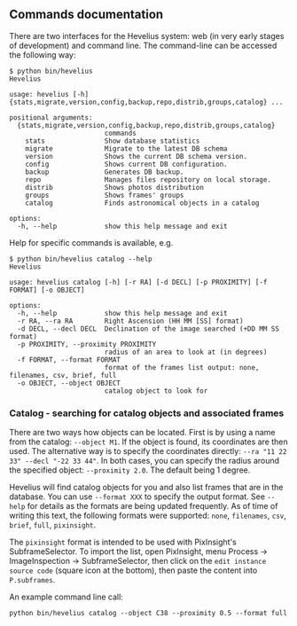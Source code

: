 ## Commands documentation

There are two interfaces for the Hevelius system: web (in very early stages of
development) and command line. The command-line can be accessed the following
way:

```
$ python bin/hevelius
Hevelius

usage: hevelius [-h] {stats,migrate,version,config,backup,repo,distrib,groups,catalog} ...

positional arguments:
  {stats,migrate,version,config,backup,repo,distrib,groups,catalog}
                        commands
    stats               Show database statistics
    migrate             Migrate to the latest DB schema
    version             Shows the current DB schema version.
    config              Shows current DB configuration.
    backup              Generates DB backup.
    repo                Manages files repository on local storage.
    distrib             Shows photos distribution
    groups              Shows frames' groups
    catalog             Finds astronomical objects in a catalog

options:
  -h, --help            show this help message and exit
```

Help for specific commands is available, e.g.
```
$ python bin/hevelius catalog --help
Hevelius

usage: hevelius catalog [-h] [-r RA] [-d DECL] [-p PROXIMITY] [-f FORMAT] [-o OBJECT]

options:
  -h, --help            show this help message and exit
  -r RA, --ra RA        Right Ascension (HH MM [SS] format)
  -d DECL, --decl DECL  Declination of the image searched (+DD MM SS format)
  -p PROXIMITY, --proximity PROXIMITY
                        radius of an area to look at (in degrees)
  -f FORMAT, --format FORMAT
                        format of the frames list output: none, filenames, csv, brief, full
  -o OBJECT, --object OBJECT
                        catalog object to look for
```


### Catalog - searching for catalog objects and associated frames

There are two ways how objects can be located. First is by using a name from the
catalog: `--object M1`. If the object is found, its coordinates are then used.
The alternative way is to specify the coordinates directly:
`--ra "11 22 33" --decl "-22 33 44"`. In both cases, you can specify the radius
around the specified object: `--proximity 2.0`. The default being 1 degree.

Hevelius will find catalog objects for you and also list frames that are in the
database. You can use `--format XXX` to specify the output format. See `--help`
for details as the formats are being updated frequently. As of time of writing
this text, the following formats were supported: `none`, `filenames`, `csv`,
`brief`, `full`, `pixinsight`.

The `pixinsight` format is intended to be used with PixInsight's
SubframeSelector. To import the list, open PixInsight, menu Process ->
ImageInspection -> SubframeSelector, then click on the `edit instance source code`
(square icon at the bottom), then paste the content into `P.subframes`.

An example command line call:

```python bin/hevelius catalog --object C38 --proximity 0.5 --format full```
